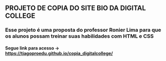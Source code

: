 ## PROJETO DE COPIA DO SITE BIO DA DIGITAL COLLEGE

### Esse projeto é uma proposta do professor Ronier Lima para que os alunos possam treinar suas habilidades com HTML e CSS

#### Segue link para acesso -> https://tiagoproedu.github.io/copia_digitalcollege/
